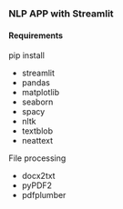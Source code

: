 ### NLP APP with Streamlit

#### Requirements 

pip install 
- streamlit
- pandas
- matplotlib
- seaborn
- spacy
- nltk
- textblob
- neattext

File processing
- docx2txt
- pyPDF2
- pdfplumber